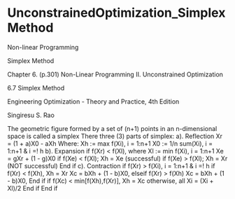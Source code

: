 # UnconstrainedOptimization_SimplexMethod

Non-linear Programming

Simplex Method

Chapter 6. (p.301) Non-Linear Programming II. Unconstrained Optimization

6.7 Simplex Method

Engineering Optimization - Theory and Practice, 4th Edition

Singiresu S. Rao

 The geometric figure formed by a set of (n+1) points in an n-dimensional
   space is called a simplex
 There three (3) parts of simplex:
   a). Reflection
           Xr = (1 + a)X0 - aXh
           Where:
               Xh := max f(Xi),    i = 1:n+1
               X0 := 1/n sum(Xi),  i = 1:n+1 & i =! h
   b). Expansion
           if f(Xr) < f(Xl), where Xl := min f(Xi),    i = 1:n+1
               Xe = gXr + (1 - g)X0
               if f(Xe) < f(Xl);   Xh = Xe (successful)
               if f(Xe) > f(Xl);   Xh = Xr (NOT successful)
           End if
   c). Contraction
           if f(Xr) > f(Xi),  i = 1:n+1 & i =! h
               if f(Xr) < f(Xh),
                   Xh = Xr
                   Xc = bXh + (1 - b)X0,
               elseif f(Xr) > f(Xh)
                   Xc = bXh + (1 - b)X0,
               End if
               if f(Xc) < min[f(Xh),f(Xr)],    Xh = Xc
                   otherwise, all Xi = (Xi + Xl)/2
               End if
           End if
